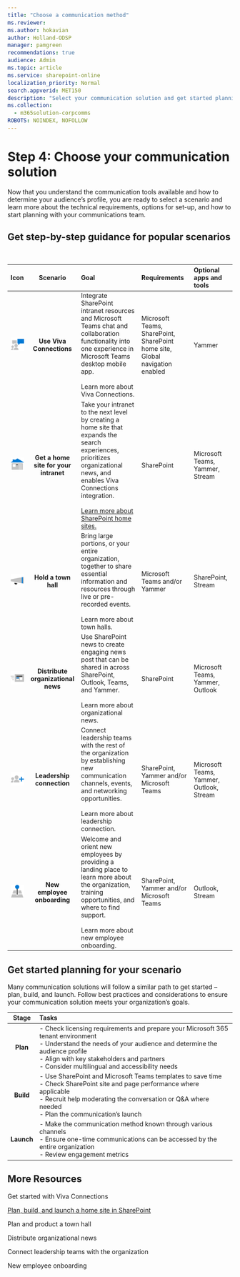 ```yaml
---
title: "Choose a communication method"
ms.reviewer: 
ms.author: hokavian
author: Holland-ODSP
manager: pamgreen
recommendations: true
audience: Admin
ms.topic: article
ms.service: sharepoint-online
localization_priority: Normal
search.appverid: MET150
description: "Select your communication solution and get started planning"
ms.collection: 
  - m365solution-corpcomms
ROBOTS: NOINDEX, NOFOLLOW
---
```


# Step 4: Choose your communication solution

Now that you understand the communication tools available and how to determine your audience’s profile, you are ready to select a scenario and learn more about the technical requirements, options for set-up, and how to start planning with your communications team.   


## Get step-by-step guidance for popular scenarios
<br>


| Icon     | Scenario                 | Goal          | Requirements          | Optional apps and tools         |
| :------------------:|:------------------: |:----------------|:----------------|:----------------|
| ![Image of two people talking icon](media/chat-room.png) | **Use Viva Connections** | Integrate SharePoint intranet resources and Microsoft Teams chat and collaboration functionality into one experience in Microsoft Teams desktop mobile app. <br> <br> Learn more about Viva Connections.            |Microsoft Teams, SharePoint, SharePoint home site, Global navigation enabled          |Yammer            |
|![Image of a house icon](media/icon-build-home.png) |**Get a home site for your intranet**   | Take your intranet to the next level by creating a home site that expands the search experiences, prioritizes organizational news, and enables Viva Connections integration. <br> <br> [Learn more about SharePoint home sites.](/sharepoint/home-site-plan.md)      |SharePoint           |Microsoft Teams, Yammer, Stream           |
|![Image of a mega phone icon](media/icon-launch-engage.png) | **Hold a town hall**   |Bring large portions, or your entire organization, together to share essential information and resources through live or pre-recorded events. <br> <br> Learn more about town halls.            |Microsoft Teams and/or Yammer            |SharePoint, Stream           |
| ![Image of a newspaper icon](media/icon-news.png)    | **Distribute organizational news**  | Use SharePoint news to create engaging news post that can be shared in across SharePoint, Outlook, Teams, and Yammer. <br> <br> Learn more about organizational news.          |SharePoint            | Microsoft Teams, Yammer, Outlook            |        
| ![Image of a networking icon](media/icon-launch-add.png)  |  **Leadership connection**   |   Connect leadership teams with the rest of the organization by establishing new communication channels, events, and networking opportunities. <br> <br> Learn more about leadership connection.            |SharePoint, Yammer and/or Microsoft Teams            |  Microsoft Teams, Yammer, Outlook, Stream          | 
| ![Image of a location symbol icon](media/icon-build-global.png)  | **New employee onboarding**     | Welcome and orient new employees by providing a landing place to learn more about the organization, training opportunities, and where to find support. <br> <br> Learn more about new employee onboarding.             |SharePoint, Yammer and/or Microsoft Teams            |Outlook, Stream            |

## Get started planning for your scenario
Many communication solutions will follow a similar path to get started – plan, build, and launch. Follow best practices and considerations to ensure your communication solution meets your organization’s goals. 

| Stage             | Tasks                | 
| :---------------: | :------------------- |
|**Plan**  | - Check licensing requirements and prepare your Microsoft 365 tenant environment <br> - Understand the needs of your audience and determine the audience profile <br>  - Align with key stakeholders and partners <br>  - Consider multilingual and accessibility needs | 
| **Build**  |  - Use SharePoint and Microsoft Teams templates to save time <br> - Check SharePoint site and page performance where applicable <br> - Recruit help moderating the conversation or Q&A where needed <br> - Plan the communication’s launch | 
| **Launch** |  - Make the communication method known through various channels <br> - Ensure one-time communications can be accessed by the entire organization <br> - Review engagement metrics | 





## More Resources

Get started with Viva Connections
<br>

[Plan, build, and launch a home site in SharePoint](/sharepoint/home-site-plan.md)
<br>

Plan and product a town hall
<br>

Distribute organizational news
<br>

Connect leadership teams with the organization
<br>

New employee onboarding



